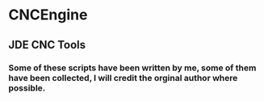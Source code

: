 # CNCEngine
## JDE CNC Tools
### Some of these scripts have been written by me, some of them have been collected, I will credit the orginal author where possible.
